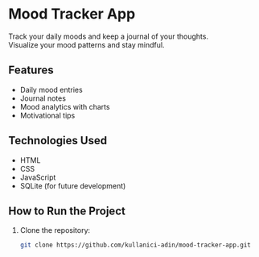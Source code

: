 # Mood Tracker App

Track your daily moods and keep a journal of your thoughts.  
Visualize your mood patterns and stay mindful.

## Features
- Daily mood entries
- Journal notes
- Mood analytics with charts
- Motivational tips

## Technologies Used
- HTML
- CSS
- JavaScript
- SQLite (for future development)

## How to Run the Project
1. Clone the repository:
   ```bash
   git clone https://github.com/kullanici-adin/mood-tracker-app.git
